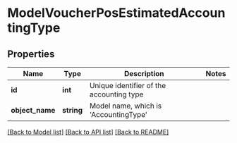 # ModelVoucherPosEstimatedAccountingType

## Properties
Name | Type | Description | Notes
------------ | ------------- | ------------- | -------------
**id** | **int** | Unique identifier of the accounting type | 
**object_name** | **string** | Model name, which is &#x27;AccountingType&#x27; | 

[[Back to Model list]](../../README.md#documentation-for-models) [[Back to API list]](../../README.md#documentation-for-api-endpoints) [[Back to README]](../../README.md)

